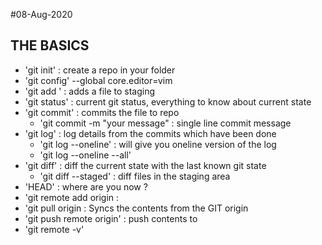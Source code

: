 #08-Aug-2020

## THE BASICS

- 'git init' : create a repo in your folder
- 'git config' --global core.editor=vim
- 'git add <PATH>' : adds a file to staging 
- 'git status' : current git status, everything to know about current state
- 'git commit' : commits the file to repo
	- 'git commit -m "your message" : single line commit message
- 'git log' : log details from the commits which have been done
	- 'git log --oneline' : will give you oneline version of the log
	- 'git log --oneline --all'
- 'git diff' : diff the current state with the last known git state
	- 'git diff --staged' : diff files in the staging area
- 'HEAD' : where are you now ?
- 'git remote add origin <URL> :
- 'git pull origin <GITURL> : Syncs the contents from the GIT origin
- 'git push remote origin' : push contents to <GITHUB URL>
- 'git remote -v'
